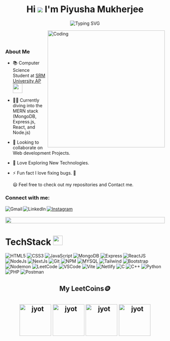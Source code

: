 
<h1 align="center">
  Hi <img src="https://media.giphy.com/media/hvRJCLFzcasrR4ia7z/giphy.gif"> I'm Piyusha Mukherjee
</h2>

<p align="center" display="block">
  <img src="https://readme-typing-svg.herokuapp.com/?size=30&duration=4001&vCenter=true&center=true&font=Fira+Code&pause=700&color=FF6A00&width=700&lines=👨‍💻+Full+Stack+Developer;🔭+Currently+working+on+MERN+stack;🌱+Currently+learning+DSA" alt="Typing SVG" />
</p>

<img align="right" alt="Coding" width="370" src="https://media.giphy.com/media/L1R1tvI9svkIWwpVYr/giphy.gif?cid=ecf05e47l2pbz16xlcnbu1q233bmxnmx2tbhpjaerrgzmifn&ep=v1_gifs_related&rid=giphy.gif&ct=g">
<br><br>

### About Me

- 📚 Computer Science Student at <a href="https://srmap.edu.in/">SRM University AP</a><img src="https://media.giphy.com/media/fYSnHlufseco8Fh93Z/giphy.gif" width="30">
- 👨‍💻 Currently diving into the MERN stack (MongoDB, Express.js, React, and Node.js)
- 🔭 Looking to collaborate on Web development Projects.
- 🌱 Love Exploring New Technologies.
- ⚡ Fun fact I love fixing bugs. 💖

  😃 Feel free to check out my repositories and Contact me.


<h3 align="left">Connect with me:</h3>
<a href="mailto:piyushamkj@gmail.com" target="_blank"><img src="https://img.shields.io/badge/Gmail-DA100B?style=for-the-badge&logo=gmail&logoColor=white" alt="Gmail" align="left"/></a> 
<a href="www.linkedin.com/in/piyushamukherjee" target="_blank"><img src="https://img.shields.io/badge/LinkedIn-223189?style=for-the-badge&logo=linkedin&logoColor=white" alt="LinkedIn" align="left"/></a>
 <a href="https://instagram.com/pewwwshaaa_" target="_blank">
  <img src="https://img.shields.io/badge/Instagram-fe4164?style=for-the-badge&logo=instagram&logoColor=white" alt="Instagram" />
 </a> 
<br />
<br />
<img src="https://i.imgur.com/dBaSKWF.gif" height="20" width="100%">

# TechStack <img src = "https://media2.giphy.com/media/QssGEmpkyEOhBCb7e1/giphy.gif?cid=ecf05e47a0n3gi1bfqntqmob8g9aid1oyj2wr3ds3mg700bl&rid=giphy.gif" width = 30px>

<p>
<img src="https://img.shields.io/badge/HTML5-ED9526?style=for-the-badge&logo=html5&logoColor=white" alt="HTML5" />
<img src="https://img.shields.io/badge/CSS3-1672EC?style=for-the-badge&logo=css3&logoColor=white" alt="CSS3" />
<img src="https://img.shields.io/badge/JavaScript-F0D042?style=for-the-badge&logo=javascript&logoColor=black" alt="JavaScript" />
<img src="https://img.shields.io/badge/MongoDB-%234DB33D.svg?style=for-the-badge&logo=mongodb&logoColor=white" alt="MongoDB" />
<img src="https://img.shields.io/badge/Express.js-%23000000.svg?style=for-the-badge&logo=express&logoColor=white" alt="Express" />
<img src="https://img.shields.io/badge/React-20232A?style=for-the-badge&logo=react&logoColor=61DAFB" alt="ReactJS" />
<img src="https://img.shields.io/badge/Node.js-%23339933.svg?style=for-the-badge&logo=node.js&logoColor=white" alt="NodeJs" />
<img src="https://img.shields.io/badge/next.js-000000?style=for-the-badge&logo=nextdotjs&logoColor=white" alt="NextJs" />
<img src="https://img.shields.io/badge/Git-DA100B?style=for-the-badge&logo=git&logoColor=white" alt="Git" /> 
<img src="https://img.shields.io/badge/NPM-%23000000.svg?style=for-the-badge&logo=npm&logoColor=white" alt="NPM" />
<img src="https://img.shields.io/badge/MySQL-%2300758F.svg?style=for-the-badge&logo=mysql&logoColor=white" alt="MYSQL" />
<img src="https://img.shields.io/badge/Tailwind_CSS-092749?style=for-the-badge&logo=tailwindcss&logoColor=06B6D4&labelColor=000000" alt="Tailwind" />
<img src="https://img.shields.io/badge/Bootstrap-563D7C?style=for-the-badge&logo=bootstrap&logoColor=white" alt="Bootstrap" />
<img src="https://img.shields.io/badge/NODEMON-%23323330.svg?style=for-the-badge&logo=nodemon&logoColor=%BBDEAD" alt="Nodemon" />
<img src="https://img.shields.io/badge/LeetCode-000000?style=for-the-badge&logo=LeetCode&logoColor=#d16c06" alt="LeetCode" />
<img src="https://img.shields.io/badge/Visual_Studio-0078d7?style=for-the-badge&logo=visual%20studio&logoColor=white" alt="VSCode" />
<img src="https://img.shields.io/badge/vite-%23646CFF.svg?style=for-the-badge&logo=vite&logoColor=white" alt="Vite" />
<img src="https://img.shields.io/badge/netlify-%23000000.svg?style=for-the-badge&logo=netlify&logoColor=#00C7B7" alt="Netlify" />
<img src="https://img.shields.io/badge/c-%2300599C.svg?style=for-the-badge&logo=c&logoColor=white" alt="C" />
<img src="https://img.shields.io/badge/c++-%2300599C.svg?style=for-the-badge&logo=c%2B%2B&logoColor=white" alt="C++" />
<img src="https://img.shields.io/badge/python-3670A0?style=for-the-badge&logo=python&logoColor=ffdd54" alt="Python" />
<img src="https://img.shields.io/badge/php-%23777BB4.svg?style=for-the-badge&logo=php&logoColor=white" alt="PHP" />
<img src="https://img.shields.io/badge/Postman-FF6C37?style=for-the-badge&logo=postman&logoColor=white" alt="Postman" />
</p>


<h2 align="center">My LeetCoins🪙<h2>  
<p align="center">
  <a href="https://leetcode.com/piyushamkj/" target="_blank"><img align="center" src="https://leetcode.com/static/images/badges/2024/gif/2024-04.gif" alt="jyot" height="100" width="100" /></a>
  <a href="https://leetcode.com/piyushamkj/" target="_blank"><img align="center" src="https://leetcode.com/static/images/badges/2024/gif/2024-10.gif" alt="jyot" height="100" width="100" /></a>
  <a href="https://leetcode.com/piyushamkj/" target="_blank"><img align="center" src="https://assets.leetcode.com/static_assets/marketing/2024-50.gif" alt="jyot" height="100" width="100" /></a>
  <a href="https://leetcode.com/piyushamkj/" target="_blank"><img align="center" src="https://assets.leetcode.com/static_assets/marketing/2024-100.gif" alt="jyot" height="100" width="100" /></a>
</p>
<p align="center">


